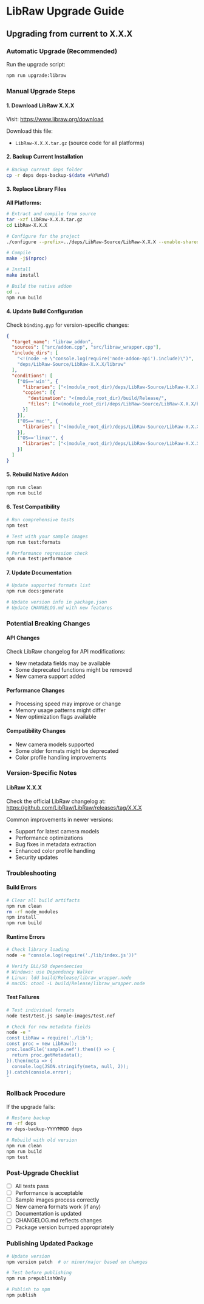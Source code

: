 # LibRaw Upgrade Guide

## Upgrading from current to X.X.X

### Automatic Upgrade (Recommended)

Run the upgrade script:
```bash
npm run upgrade:libraw
```

### Manual Upgrade Steps

#### 1. Download LibRaw X.X.X

Visit: https://www.libraw.org/download

Download this file:
- `LibRaw-X.X.X.tar.gz` (source code for all platforms)

#### 2. Backup Current Installation

```bash
# Backup current deps folder
cp -r deps deps-backup-$(date +%Y%m%d)
```

#### 3. Replace Library Files

**All Platforms:**
```bash
# Extract and compile from source
tar -xzf LibRaw-X.X.X.tar.gz
cd LibRaw-X.X.X

# Configure for the project
./configure --prefix=../deps/LibRaw-Source/LibRaw-X.X.X --enable-shared --disable-static

# Compile
make -j$(nproc)

# Install
make install

# Build the native addon
cd ..
npm run build
```

#### 4. Update Build Configuration

Check `binding.gyp` for version-specific changes:

```json
{
  "target_name": "libraw_addon",
  "sources": ["src/addon.cpp", "src/libraw_wrapper.cpp"],
  "include_dirs": [
    "<!(node -e \"console.log(require('node-addon-api').include)\")",
    "deps/LibRaw-Source/LibRaw-X.X.X/libraw"
  ],
  "conditions": [
    ["OS=='win'", {
      "libraries": ["<(module_root_dir)/deps/LibRaw-Source/LibRaw-X.X.X/lib/libraw.lib"],
      "copies": [{
        "destination": "<(module_root_dir)/build/Release/",
        "files": ["<(module_root_dir)/deps/LibRaw-Source/LibRaw-X.X.X/bin/libraw.dll"]
      }]
    }],
    ["OS=='mac'", {
      "libraries": ["<(module_root_dir)/deps/LibRaw-Source/LibRaw-X.X.X/lib/libraw.dylib"]
    }],
    ["OS=='linux'", {
      "libraries": ["<(module_root_dir)/deps/LibRaw-Source/LibRaw-X.X.X/lib/libraw.so"]
    }]
  ]
}
```

#### 5. Rebuild Native Addon

```bash
npm run clean
npm run build
```

#### 6. Test Compatibility

```bash
# Run comprehensive tests
npm test

# Test with your sample images
npm run test:formats

# Performance regression check
npm run test:performance
```

#### 7. Update Documentation

```bash
# Update supported formats list
npm run docs:generate

# Update version info in package.json
# Update CHANGELOG.md with new features
```

### Potential Breaking Changes

#### API Changes
Check LibRaw changelog for API modifications:
- New metadata fields may be available
- Some deprecated functions might be removed
- New camera support added

#### Performance Changes
- Processing speed may improve or change
- Memory usage patterns might differ
- New optimization flags available

#### Compatibility Changes
- New camera models supported
- Some older formats might be deprecated
- Color profile handling improvements

### Version-Specific Notes

#### LibRaw X.X.X
Check the official LibRaw changelog at:
https://github.com/LibRaw/LibRaw/releases/tag/X.X.X

Common improvements in newer versions:
- Support for latest camera models
- Performance optimizations
- Bug fixes in metadata extraction
- Enhanced color profile handling
- Security updates

### Troubleshooting

#### Build Errors
```bash
# Clear all build artifacts
npm run clean
rm -rf node_modules
npm install
npm run build
```

#### Runtime Errors
```bash
# Check library loading
node -e "console.log(require('./lib/index.js'))"

# Verify DLL/SO dependencies
# Windows: use Dependency Walker
# Linux: ldd build/Release/libraw_wrapper.node
# macOS: otool -L build/Release/libraw_wrapper.node
```

#### Test Failures
```bash
# Test individual formats
node test/test.js sample-images/test.nef

# Check for new metadata fields
node -e "
const LibRaw = require('./lib');
const proc = new LibRaw();
proc.loadFile('sample.nef').then(() => {
  return proc.getMetadata();
}).then(meta => {
  console.log(JSON.stringify(meta, null, 2));
}).catch(console.error);
"
```

### Rollback Procedure

If the upgrade fails:

```bash
# Restore backup
rm -rf deps
mv deps-backup-YYYYMMDD deps

# Rebuild with old version
npm run clean
npm run build
npm test
```

### Post-Upgrade Checklist

- [ ] All tests pass
- [ ] Performance is acceptable
- [ ] Sample images process correctly
- [ ] New camera formats work (if any)
- [ ] Documentation is updated
- [ ] CHANGELOG.md reflects changes
- [ ] Package version bumped appropriately

### Publishing Updated Package

```bash
# Update version
npm version patch  # or minor/major based on changes

# Test before publishing
npm run prepublishOnly

# Publish to npm
npm publish
```
